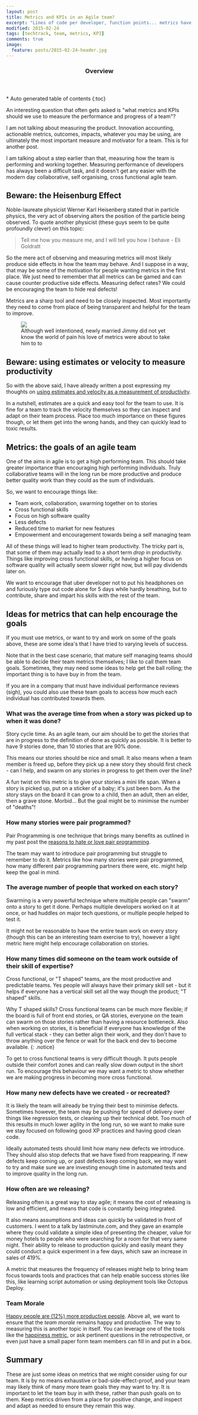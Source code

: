 ```yaml
---
layout: post
title: Metrics and KPIs in an Agile team?
excerpt: "Lines of code per developer, function points... metrics have never really worked out that well for Software Development"
modified: 2015-02-24
tags: [techtrack, team, metrics, KPI]
comments: true
image:
  feature: posts/2015-02-24-header.jpg
---
```


<section id="table-of-contents" class="toc">
  <header>
    <h3>Overview</h3>
  </header>
<div id="drawer" markdown="1">
*  Auto generated table of contents
{:toc}
</div>
</section><!-- /#table-of-contents -->

An interesting question that often gets asked is "what metrics and KPIs should we use to measure the performance and progress of a team"?

I am not talking about measuring the product.  Innovation accounting, actionable metrics, outcomes, impacts, whatever you may be using, are ultimately the most important measure and motivator for a team.  This is for another post.

I am talking about a step earlier than that, measuring how the team is performing and working together.  Measuring performance of developers has always been a difficult task, and it doesn't get any easier with the modern day collaborative, self organising, cross functional agile team.

## Beware: the Heisenburg Effect

Noble-laureate physicist Werner Karl Heisenberg stated that in particle physics, the very act of observing alters the position of the particle being observed.  To quote another physicist (these guys seem to be quite profoundly clever) on this topic:

> Tell me how you measure me, and I will tell you how I behave - Eli Goldratt

So the mere act of observing and measuring metrics will most likely produce side effects in how the team may behave.  And I suppose in a way, that may be some of the motivation for people wanting metrics in the first place.  We just need to remember that all metrics can be gamed and can cause counter productive side effects.  Measuring defect rates?  We could be encouraging the team to hide real defects!

Metrics are a sharp tool and need to be closely inspected.  Most importantly they need to come from place of being transparent and helpful for the team to improve.

<figure>
<img src="../images/posts/2015-02-24-kpis.jpg">
<figcaption>Although well intentioned, newly married Jimmy did not yet know the world of pain his love of metrics were about to take him to to</figcaption>
</figure>

## Beware: using estimates or velocity to measure productivity

So with the above said, I have already written a post expressing my thoughts on <a href="../posts/estimate-abuse">using estimates and velocity as a measurement of productivity</a>.

In a nutshell, estimates are a quick and easy tool for the team to use.  It is fine for a team to track the velocity themselves so they can inspect and adapt on their team process.  Place too much importance on these figures though, or let them get into the wrong hands, and they can quickly lead to toxic results.

## Metrics: the goals of an agile team

One of the aims in agile is to get a high performing team.  This should take greater importance than encouraging high performing individuals.  Truly collaborative teams will in the long run be more productive and produce better quality work than they could as the sum of individuals.

So, we want to encourage things like:

* Team work, collaboration, swarming together on to stories
* Cross functional skills
* Focus on high software quality
* Less defects
* Reduced time to market for new features
* Empowerment and encouragement towards being a self managing team

All of these things will lead to higher team productivity.  The tricky part is, that some of them may actually lead to a short term *drop* in productivity.  Things like improving cross functional skills, or having a higher focus on software quality will actually seem slower right now, but will pay dividends later on.

We want to encourage that uber developer not to put his headphones on and furiously type out code alone for 5 days while hardly breathing, but to contribute, share and impart his skills with the rest of the team.

## Ideas for metrics that can help encourage the goals

If you must use metrics, or want to try and work on some of the goals above, these are some idea's that I have tried to varying levels of success.

Note that in the best case scenario, that mature self managing teams should be able to decide their team metrics themselves; I like to call them team goals.  Sometimes, they may need some ideas to help get the ball rolling; the important thing is to have buy in from the team.

If you are in a company that must have individual performance reviews (sigh), you could also use these team goals to access how much each individual has contributed towards them.

### What was the average time from when a story was picked up to when it was done?

Story cycle time.  As an agile team, our aim should be to get the stories that are in progress to the definition of done as quickly as possible.  It is better to have 9 stories done, than 10 stories that are 90% done.

This means our stories should be nice and small.  It also means when a team member is freed up, before they pick up a new story they should first check - can I help, and swarm on any stories in progress to get them over the line?

A fun twist on this metric is to give your stories a mini life span.  When a story is picked up, put on a sticker of a baby; it's just been born.  As the story stays on the board it can grow to a child, then an adult, then an elder, then a grave stone.  Morbid... But the goal might be to minimise the number of "deaths"!

### How many stories were pair programmed?

Pair Programming is one technique that brings many benefits as outlined in my past post the <a href="../pair-programming">reasons to hate or love pair programming</a>.

The team may want to introduce pair programming but struggle to remember to do it.  Metrics like how many stories were pair programmed, how many different pair programming partners there were, etc. might help keep the goal in mind.

### The average number of people that worked on each story?

Swarming is a very powerful technique where multiple people can "swarm" onto a story to get it done.  Perhaps multiple developers worked on it at once, or had huddles on major tech questions, or multiple people helped to test it.

It might not be reasonable to have the entire team work on every story (though this can be an interesting team exercise to try), however a light metric here might help encourage collaboration on stories.

### How many times did someone on the team work outside of their skill of expertise?

Cross functional, or "T shaped" teams, are the most productive and predictable teams.  Yes people will always have their primary skill set - but it helps if everyone has a vertical skill set all the way though the product; "T shaped" skills.

Why T shaped skills?  Cross functional teams can be much more flexible; if the board is full of front end stories, or QA stories, everyone on the team can swarm on those stories rather than having a resource bottleneck.  Also when working on stories, it is beneficial if everyone has knowledge of the full vertical stack - they can better align their work, and they don't have to throw anything over the fence or wait for the back end dev to become available.
{: .notice}

To get to cross functional teams is very difficult though.  It puts people outside their comfort zones and can really slow down output in the short run.  To encourage this behaviour we may want a metric to show whether we are making progress in becoming more cross functional.

### How many new defects have we created - or recreated?

It is likely the team will already be trying their best to minimise defects.  Sometimes however, the team may be pushing for speed of delivery over things like regression tests, or cleaning up their technical debt.  Too much of this results in much lower agility in the long run, so we want to make sure we stay focused on following good XP practices and having good clean code.

Ideally automated tests should limit how many new defects we introduce.  They should also stop defects that we have fixed from reappearing.  If new defects keep coming up, or past defects keep coming back, we may want to try and make sure we are investing enough time in automated tests and to improve quality in the long run.

### How often are we releasing?

Releasing often is a great way to stay agile; it means the cost of releasing is low and efficient, and means that code is constantly being integrated.

It also means assumptions and ideas can quickly be validated in front of customers.  I went to a talk by lastminute.com, and they gave an example where they could validate a simple idea of presenting the cheaper, value for money hotels to people who were searching for a room for that very same night.  Their ability to release to production quickly and easily meant they could conduct a quick experiment in a few days, which saw an increase in sales of 419%.

A metric that measures the frequency of releases might help to bring team focus towards tools and practices that can help enable success stories like this, like learning script automation or using deployment tools like Octopus Deploy.

### Team Morale

<a href="http://www.fastcoexist.com/3028160/happy-workers-are-more-productive-science-proves-it" target="_blank">Happy people are (12%) more productive people</a>.  Above all, we want to ensure that the *team morale* remains happy and productive.  The way to measuring this is another topic in itself.  You can leverage one of the tools like the <a href="https://www.happinessmetric.com/" target="_blank">happiness metric</a>, or ask pertinent questions in the retrospective, or even just have a small paper form team members can fill in and put in a box.

## Summary

These are just some ideas on metrics that we might consider using for our team.  It is by no means exhaustive or bad-side-effect-proof, and your team may likely think of many more team goals they may want to try.  It is important to let the team buy in with these, rather than push goals on to them.  Keep metrics driven from a place for positive change, and inspect and adapt as needed to ensure they remain this way.